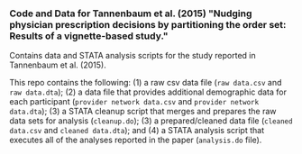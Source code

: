 ### Code and Data for Tannenbaum et al. (2015) "Nudging physician prescription decisions by partitioning the order set: Results of a vignette-based study." ###

Contains data and STATA analysis scripts for the study reported in Tannenbaum et al. (2015).

This repo contains the following: (1) a raw csv data file (`raw data.csv` and `raw data.dta`); (2) a data file that provides additional demographic data for each participant (`provider network data.csv` and `provider network data.dta`); (3) a STATA cleanup script that merges and prepares the raw data sets for analysis (`cleanup.do`); (3) a prepared/cleaned data file (`cleaned data.csv` and `cleaned data.dta`); and (4) a STATA analysis script that executes all of the analyses reported in the paper (`analysis.do` file).
